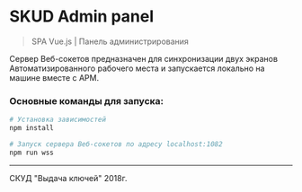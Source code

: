 # SKUD Admin panel

> SPA Vue.js | Панель администрирования

Сервер Веб-сокетов предназначен для синхронизации двух экранов Автоматизированного рабочего места и запускается локально на машине вместе с АРМ.

### Основные команды для запуска:
``` bash
# Установка зависимостей
npm install

# Запуск сервера Веб-сокетов по адресу localhost:1082
npm run wss
```

---

СКУД "Выдача ключей" 2018г.
